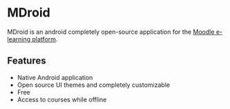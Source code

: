 MDroid
====

MDroid is an android completely open-source application for the [Moodle e-learning platform](https://moodle.org/about/).


## Features

  * Native Android application
  * Open source UI themes and completely customizable
  * Free
  * Access to courses while offline
